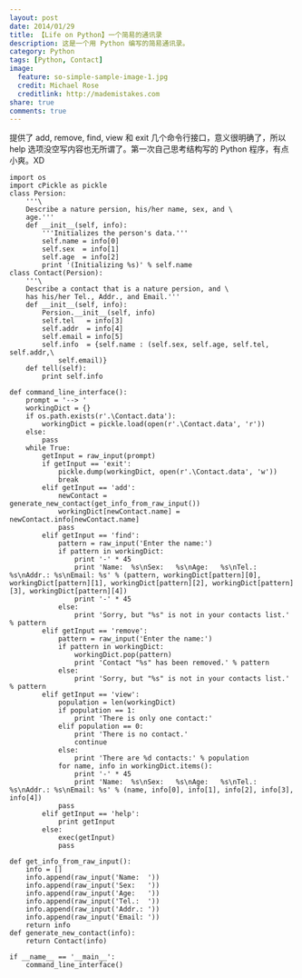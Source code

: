 ```yaml
---
layout: post
date: 2014/01/29
title: 【Life on Python】一个简易的通讯录
description: 这是一个用 Python 编写的简易通讯录。
category: Python
tags: [Python, Contact]
image:
  feature: so-simple-sample-image-1.jpg
  credit: Michael Rose
  creditlink: http://mademistakes.com
share: true
comments: true
---
```


提供了 add, remove, find, view 和 exit 几个命令行接口，意义很明确了，所以 help 选项没空写内容也无所谓了。第一次自己思考结构写的 Python 程序，有点小爽。XD

    import os
    import cPickle as pickle
    class Persion:
        '''\
        Describe a nature persion, his/her name, sex, and \
        age.'''
        def __init__(self, info):
            '''Initializes the person's data.'''
            self.name = info[0]
            self.sex  = info[1]
            self.age  = info[2]
            print '(Initializing %s)' % self.name
    class Contact(Persion):
        '''\
        Describe a contact that is a nature persion, and \
        has his/her Tel., Addr., and Email.'''
        def __init__(self, info):
            Persion.__init__(self, info)
            self.tel   = info[3]
            self.addr  = info[4]
            self.email = info[5]
            self.info  = {self.name : (self.sex, self.age, self.tel, self.addr,\
                self.email)}
        def tell(self):
            print self.info

    def command_line_interface():
        prompt = '--> '
        workingDict = {}
        if os.path.exists(r'.\Contact.data'):
            workingDict = pickle.load(open(r'.\Contact.data', 'r'))
        else:
            pass
        while True:
            getInput = raw_input(prompt)
            if getInput == 'exit':
                pickle.dump(workingDict, open(r'.\Contact.data', 'w'))
                break
            elif getInput == 'add':
                newContact = generate_new_contact(get_info_from_raw_input())
                workingDict[newContact.name] = newContact.info[newContact.name]
                pass
            elif getInput == 'find':
                pattern = raw_input('Enter the name:')
                if pattern in workingDict:
                    print '-' * 45
                    print 'Name:  %s\nSex:   %s\nAge:   %s\nTel.:  %s\nAddr.: %s\nEmail: %s' % (pattern, workingDict[pattern][0], workingDict[pattern][1], workingDict[pattern][2], workingDict[pattern][3], workingDict[pattern][4])
                    print '-' * 45
                else:
                    print 'Sorry, but "%s" is not in your contacts list.' % pattern
            elif getInput == 'remove':
                pattern = raw_input('Enter the name:')
                if pattern in workingDict:
                    workingDict.pop(pattern)
                    print 'Contact "%s" has been removed.' % pattern
                else:
                    print 'Sorry, but "%s" is not in your contacts list.' % pattern
            elif getInput == 'view':
                population = len(workingDict)
                if population == 1:
                    print 'There is only one contact:'
                elif population == 0:
                    print 'There is no contact.'
                    continue
                else:
                    print 'There are %d contacts:' % population
                for name, info in workingDict.items():
                    print '-' * 45
                    print 'Name:  %s\nSex:   %s\nAge:   %s\nTel.:  %s\nAddr.: %s\nEmail: %s' % (name, info[0], info[1], info[2], info[3], info[4])
                pass
            elif getInput == 'help':
                print getInput
            else:
                exec(getInput)
                pass

    def get_info_from_raw_input():
        info = []
        info.append(raw_input('Name:  '))
        info.append(raw_input('Sex:   '))
        info.append(raw_input('Age:   '))
        info.append(raw_input('Tel.:  '))
        info.append(raw_input('Addr.: '))
        info.append(raw_input('Email: '))
        return info
    def generate_new_contact(info):
        return Contact(info)

    if __name__ == '__main__':
        command_line_interface()
